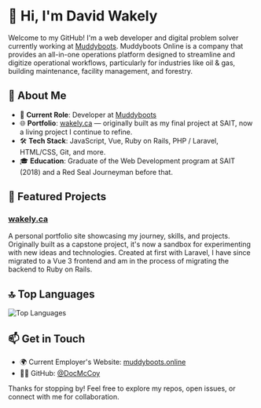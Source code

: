 # 👋 Hi, I'm David Wakely

Welcome to my GitHub! I'm a web developer and digital problem solver currently working at [Muddyboots](https://muddyboots.online). Muddyboots Online is a company that provides an all-in-one operations platform designed to streamline and digitize operational workflows, particularly for industries like oil & gas, building maintenance, facility management, and forestry.

## 🚀 About Me

- 💼 **Current Role**: Developer at [Muddyboots](https://muddyboots.online)
- 🌐 **Portfolio**: [wakely.ca](https://github.com/DocMcCoy/wakely.ca) — originally built as my final project at SAIT, now a living project I continue to refine.
- 🛠️ **Tech Stack**: JavaScript, Vue, Ruby on Rails, PHP / Laravel, HTML/CSS, Git, and more.
- 🎓 **Education**: Graduate of the Web Development program at SAIT (2018) and a Red Seal Journeyman before that.

## 📂 Featured Projects

### [wakely.ca](https://wakely.ca)
A personal portfolio site showcasing my journey, skills, and projects. Originally built as a capstone project, it's now a sandbox for experimenting with new ideas and technologies. Created at first with Laravel, I have since migrated to a Vue 3 frontend and am in the process of migrating the backend to Ruby on Rails.

## 🔝 Top Languages

![Top Languages](https://github-readme-stats.vercel.app/api/top-langs/?username=DocMcCoy&layout=compact&theme=radical)

## 📫 Get in Touch

- 🌍 Current Employer's Website: [muddyboots.online](https://muddyboots.online)
- 🧑‍💻 GitHub: [@DocMcCoy](https://github.com/DocMcCoy)

Thanks for stopping by! Feel free to explore my repos, open issues, or connect with me for collaboration.

<!---
DocMcCoy/DocMcCoy is a ✨ special ✨ repository because its `README.md` (this file) appears on your GitHub profile.
You can click the Preview link to take a look at your changes.
--->
